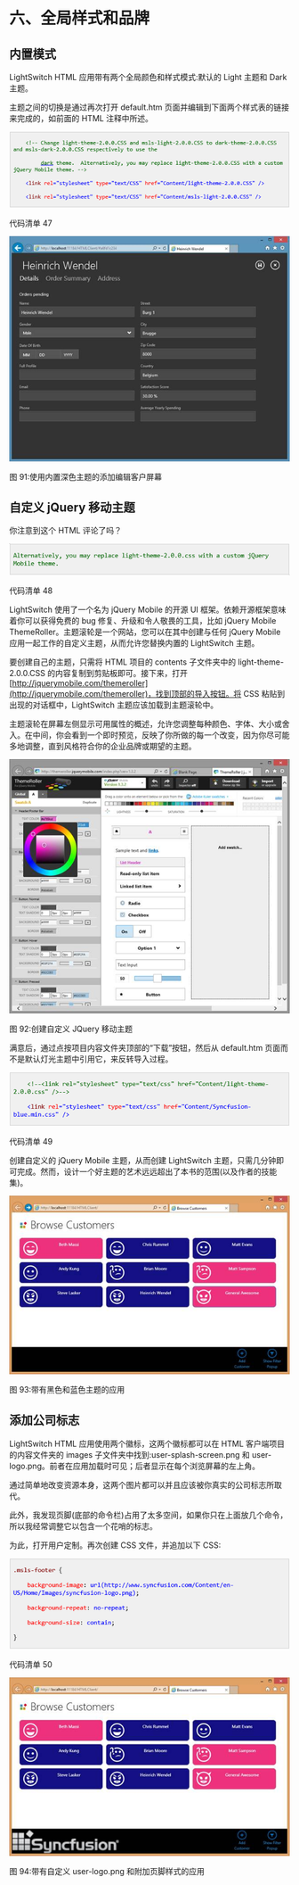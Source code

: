 # 六、全局样式和品牌

## 内置模式

LightSwitch HTML 应用带有两个全局颜色和样式模式:默认的 Light 主题和 Dark 主题。

主题之间的切换是通过再次打开 default.htm 页面并编辑到下面两个样式表的链接来完成的，如前面的 HTML 注释中所述。

![](img/image139.png)

代码清单 47

![](img/image140.jpg)

图 91:使用内置深色主题的添加编辑客户屏幕

## 自定义 jQuery 移动主题

你注意到这个 HTML 评论了吗？

![](img/image141.png)

代码清单 48

LightSwitch 使用了一个名为 jQuery Mobile 的开源 UI 框架。依赖开源框架意味着你可以获得免费的 bug 修复、升级和令人敬畏的工具，比如 jQuery Mobile ThemeRoller。主题滚轮是一个网站，您可以在其中创建与任何 jQuery Mobile 应用一起工作的自定义主题，从而允许您替换内置的 LightSwitch 主题。

要创建自己的主题，只需将 HTML 项目的 contents 子文件夹中的 light-theme-2.0.0.CSS 的内容复制到剪贴板即可。接下来，打开[http://jquerymobile.com/themeroller](http://jquerymobile.com/themeroller)，找到顶部的导入按钮。将 CSS 粘贴到出现的对话框中，LightSwitch 主题应该加载到主题滚轮中。

主题滚轮在屏幕左侧显示可用属性的概述，允许您调整每种颜色、字体、大小或舍入。在中间，你会看到一个即时预览，反映了你所做的每一个改变，因为你尽可能多地调整，直到风格符合你的企业品牌或期望的主题。

![](img/image142.jpg)

图 92:创建自定义 JQuery 移动主题

满意后，通过点按项目内容文件夹顶部的“下载”按钮，然后从 default.htm 页面而不是默认灯光主题中引用它，来反转导入过程。

![](img/image143.png)

代码清单 49

创建自定义的 jQuery Mobile 主题，从而创建 LightSwitch 主题，只需几分钟即可完成。然而，设计一个好主题的艺术远远超出了本书的范围(以及作者的技能集)。

![](img/image144.jpg)

图 93:带有黑色和蓝色主题的应用

## 添加公司标志

LightSwitch HTML 应用使用两个徽标，这两个徽标都可以在 HTML 客户端项目的内容文件夹的 images 子文件夹中找到:user-splash-screen.png 和 user-logo.png。前者在应用加载时可见；后者显示在每个浏览屏幕的左上角。

通过简单地改变资源本身，这两个图片都可以并且应该被你真实的公司标志所取代。

此外，我发现页脚(底部的命令栏)占用了太多空间，如果你只在上面放几个命令，所以我经常调整它以包含一个花哨的标志。

为此，打开用户定制。再次创建 CSS 文件，并追加以下 CSS:

![](img/image145.png)

代码清单 50

![](img/image146.jpg)

图 94:带有自定义 user-logo.png 和附加页脚样式的应用